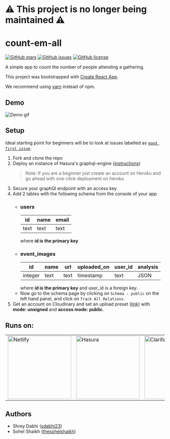 # :warning: This project is no longer being maintained :warning:

# count-em-all

[![GitHub stars](https://img.shields.io/github/stars/sdabhi23/count-em-all.svg)](https://github.com/sdabhi23/count-em-all/stargazers)
[![GitHub issues](https://img.shields.io/github/issues/sdabhi23/count-em-all.svg)](https://github.com/sdabhi23/count-em-all/issues) [![GitHub license](https://img.shields.io/github/license/sdabhi23/count-em-all.svg)](https://github.com/sdabhi23/count-em-all/blob/master/LICENSE)

A simple app to count the number of people attending a gathering.

This project was bootstrapped with [Create React App](https://github.com/facebook/create-react-app).

We recommend using [yarn](https://yarnpkg.com/en/) instead of npm.

## Demo

![Demo gif](assets/demo.gif)

## Setup

Ideal starting point for beginners will be to look at issues labelled as [`good first issue`](https://github.com/sdabhi23/count-em-all/issues?q=is%3Aissue+is%3Aopen+label%3A%22good+first+issue%22).

1. Fork and clone the repo
2. Deploy an instance of Hasura's graphql-engine ([instructions](https://github.com/hasura/graphql-engine/blob/master/README.md#quickstart))
    > Note: If you are a beginner just create an account on Heroku and go ahead with one-click deployment on heroku
3. Secure your graphQl endpoint with an access key
4. Add 2 tables with the following schema from the console of your app
    * ### users
        | id   | name | email |
        | ---  | ---  | ---   |
        | text | text | text  |
        where **id is the primary key**
    * ### event_images
        | id      | name | url   | uploaded_on | user_id | analysis |
        | ---     | ---  | ---   | ---         | ---     | ---      |
        | integer | text | text  | timestamp   | text    | JSON     |
        where **id is the primary key** and user_id is a foreign key.
    * Now go to the schema page by clicking on `Schema - public` on the left hand panel, and click on `Track All Relations`.
5. Get an account on Cloudinary and set an upload preset ([link](https://cloudinary.com/console/settings/upload#upload_presets)) with **mode: unsigned** and **access mode: public**.

## Runs on:

<table>
    <tr>
        <td><img src="assets/netlify.svg" alt="Netlify" width="200px"></td>
        <td><img src="assets/hasura.svg" alt="Hasura" width="200px"></td>
        <td><img src="assets/clarifai.svg" alt="Clarifai" width="200px"></td>
        <td><img src="assets/cloudinary.svg" alt="Cloudinary" width="200px"></td>
    </tr>
</table>

## Authors

- Shrey Dabhi ([sdabhi23](https://github.com/sdabhi23))
- Sohel Shaikh ([thesohelshaikh](https://github.com/thesohelshaikh))
